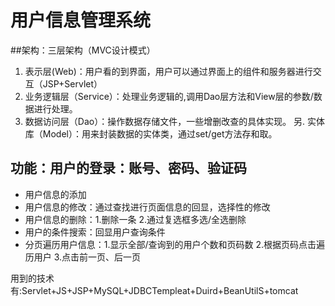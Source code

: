 # 用户信息管理系统  
##架构：三层架构（MVC设计模式）  
  1. 表示层(Web)：用户看的到界面，用户可以通过界面上的组件和服务器进行交互（JSP+Servlet）
  2. 业务逻辑层（Service）：处理业务逻辑的,调用Dao层方法和View层的参数/数据进行处理。
  3. 数据访问层（Dao）：操作数据存储文件，一些增删改查的具体实现。
 另. 实体库（Model）：用来封装数据的实体类，通过set/get方法存和取。  
  
  ## 功能：用户的登录：账号、密码、验证码
  * 用户信息的添加
  * 用户信息的修改：通过查找进行页面信息的回显，选择性的修改
  * 用户信息的删除：1.删除一条 2.通过复选框多选/全选删除
  * 用户的条件搜索：回显用户查询条件 
  * 分页遍历用户信息：1.显示全部/查询到的用户个数和页码数 2.根据页码点击遍历用户 3.点击前一页、后一页
     
用到的技术有:Servlet+JS+JSP+MySQL+JDBCTempleat+Duird+BeanUtilS+tomcat

